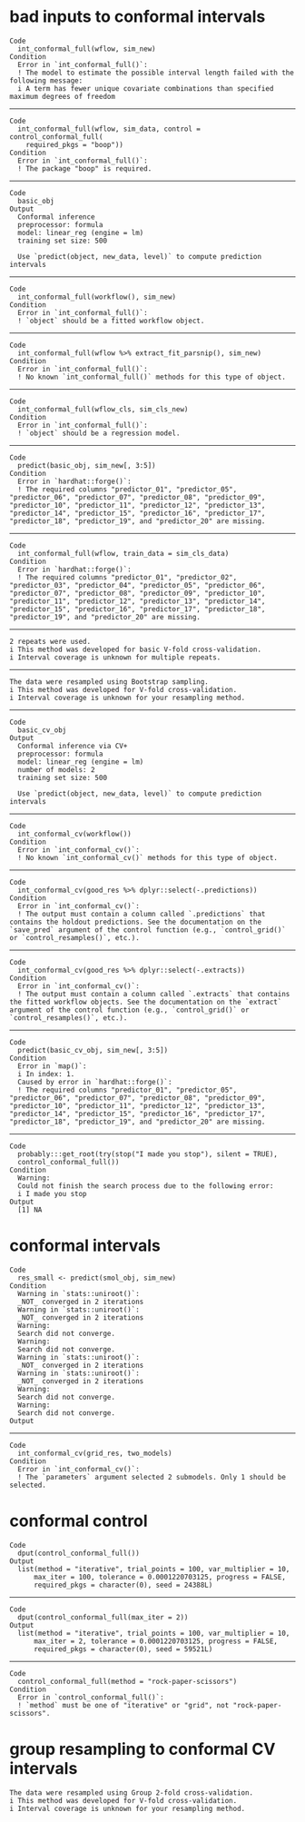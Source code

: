 # bad inputs to conformal intervals

    Code
      int_conformal_full(wflow, sim_new)
    Condition
      Error in `int_conformal_full()`:
      ! The model to estimate the possible interval length failed with the following message:
      i A term has fewer unique covariate combinations than specified maximum degrees of freedom

---

    Code
      int_conformal_full(wflow, sim_data, control = control_conformal_full(
        required_pkgs = "boop"))
    Condition
      Error in `int_conformal_full()`:
      ! The package "boop" is required.

---

    Code
      basic_obj
    Output
      Conformal inference
      preprocessor: formula 
      model: linear_reg (engine = lm) 
      training set size: 500 
      
      Use `predict(object, new_data, level)` to compute prediction intervals

---

    Code
      int_conformal_full(workflow(), sim_new)
    Condition
      Error in `int_conformal_full()`:
      ! `object` should be a fitted workflow object.

---

    Code
      int_conformal_full(wflow %>% extract_fit_parsnip(), sim_new)
    Condition
      Error in `int_conformal_full()`:
      ! No known `int_conformal_full()` methods for this type of object.

---

    Code
      int_conformal_full(wflow_cls, sim_cls_new)
    Condition
      Error in `int_conformal_full()`:
      ! `object` should be a regression model.

---

    Code
      predict(basic_obj, sim_new[, 3:5])
    Condition
      Error in `hardhat::forge()`:
      ! The required columns "predictor_01", "predictor_05", "predictor_06", "predictor_07", "predictor_08", "predictor_09", "predictor_10", "predictor_11", "predictor_12", "predictor_13", "predictor_14", "predictor_15", "predictor_16", "predictor_17", "predictor_18", "predictor_19", and "predictor_20" are missing.

---

    Code
      int_conformal_full(wflow, train_data = sim_cls_data)
    Condition
      Error in `hardhat::forge()`:
      ! The required columns "predictor_01", "predictor_02", "predictor_03", "predictor_04", "predictor_05", "predictor_06", "predictor_07", "predictor_08", "predictor_09", "predictor_10", "predictor_11", "predictor_12", "predictor_13", "predictor_14", "predictor_15", "predictor_16", "predictor_17", "predictor_18", "predictor_19", and "predictor_20" are missing.

---

    2 repeats were used.
    i This method was developed for basic V-fold cross-validation.
    i Interval coverage is unknown for multiple repeats.

---

    The data were resampled using Bootstrap sampling.
    i This method was developed for V-fold cross-validation.
    i Interval coverage is unknown for your resampling method.

---

    Code
      basic_cv_obj
    Output
      Conformal inference via CV+
      preprocessor: formula 
      model: linear_reg (engine = lm) 
      number of models: 2 
      training set size: 500 
      
      Use `predict(object, new_data, level)` to compute prediction intervals

---

    Code
      int_conformal_cv(workflow())
    Condition
      Error in `int_conformal_cv()`:
      ! No known `int_conformal_cv()` methods for this type of object.

---

    Code
      int_conformal_cv(good_res %>% dplyr::select(-.predictions))
    Condition
      Error in `int_conformal_cv()`:
      ! The output must contain a column called `.predictions` that contains the holdout predictions. See the documentation on the `save_pred` argument of the control function (e.g., `control_grid()` or `control_resamples()`, etc.).

---

    Code
      int_conformal_cv(good_res %>% dplyr::select(-.extracts))
    Condition
      Error in `int_conformal_cv()`:
      ! The output must contain a column called `.extracts` that contains the fitted workflow objects. See the documentation on the `extract` argument of the control function (e.g., `control_grid()` or `control_resamples()`, etc.).

---

    Code
      predict(basic_cv_obj, sim_new[, 3:5])
    Condition
      Error in `map()`:
      i In index: 1.
      Caused by error in `hardhat::forge()`:
      ! The required columns "predictor_01", "predictor_05", "predictor_06", "predictor_07", "predictor_08", "predictor_09", "predictor_10", "predictor_11", "predictor_12", "predictor_13", "predictor_14", "predictor_15", "predictor_16", "predictor_17", "predictor_18", "predictor_19", and "predictor_20" are missing.

---

    Code
      probably:::get_root(try(stop("I made you stop"), silent = TRUE),
      control_conformal_full())
    Condition
      Warning:
      Could not finish the search process due to the following error:
      i I made you stop
    Output
      [1] NA

# conformal intervals

    Code
      res_small <- predict(smol_obj, sim_new)
    Condition
      Warning in `stats::uniroot()`:
      _NOT_ converged in 2 iterations
      Warning in `stats::uniroot()`:
      _NOT_ converged in 2 iterations
      Warning:
      Search did not converge.
      Warning:
      Search did not converge.
      Warning in `stats::uniroot()`:
      _NOT_ converged in 2 iterations
      Warning in `stats::uniroot()`:
      _NOT_ converged in 2 iterations
      Warning:
      Search did not converge.
      Warning:
      Search did not converge.
    Output
      

---

    Code
      int_conformal_cv(grid_res, two_models)
    Condition
      Error in `int_conformal_cv()`:
      ! The `parameters` argument selected 2 submodels. Only 1 should be selected.

# conformal control

    Code
      dput(control_conformal_full())
    Output
      list(method = "iterative", trial_points = 100, var_multiplier = 10, 
          max_iter = 100, tolerance = 0.0001220703125, progress = FALSE, 
          required_pkgs = character(0), seed = 24388L)

---

    Code
      dput(control_conformal_full(max_iter = 2))
    Output
      list(method = "iterative", trial_points = 100, var_multiplier = 10, 
          max_iter = 2, tolerance = 0.0001220703125, progress = FALSE, 
          required_pkgs = character(0), seed = 59521L)

---

    Code
      control_conformal_full(method = "rock-paper-scissors")
    Condition
      Error in `control_conformal_full()`:
      ! `method` must be one of "iterative" or "grid", not "rock-paper-scissors".

# group resampling to conformal CV intervals

    The data were resampled using Group 2-fold cross-validation.
    i This method was developed for V-fold cross-validation.
    i Interval coverage is unknown for your resampling method.

